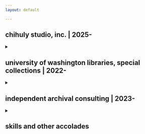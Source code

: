```yaml
---
layout: default

---
```


## chihuly studio, inc. | 2025-
<details>
<summary></summary>
<p>
{{ "
organizing the personal papers of Dale Chihuly, the preeminent glass artist and pioneer of the studio glass movement!

there, I work with corporate records and personal papers, as well as audio-visual materials. the work I do, and content I create, is privileged information, but here are some photos from my workspace.

here's my work area and personal desk.
" | markdownify }}
</p>
</details>

## university of washington libraries, special collections | 2022-
<details>
<summary></summary>
<p>
{{ "
in the visual material division, I have processed, rehoused, and worked with thousands of photographs across more than thirty collections. I am particularly proud of my work processing and arranging the personal photographs and materials of the 'Boys in the Boat' coxswain, Robert Moch.

you can check out the finding aid for the Moch collection [here](https://archiveswest.orbiscascade.org/ark:80444/xv791503?q=moch).

I've also processed some other notable collections at the UW, including the [C.W. Felch photograph collection](https://archiveswest.orbiscascade.org/ark:80444/xv325025), the [Webster & Stevens photograph collection](https://archiveswest.orbiscascade.org/ark:80444/xv505991), and the [Western Canada photograph collection](https://archiveswest.orbiscascade.org/ark:80444/xv92150).

in the architecture drawings division, I am rehousing the architecture drawings collection of Carl Gould Sr., the first licensed architect in Washington state. I have taken disparate drawings and rearranged them into one cohesive map case set, using highly-technical skills for moving delicate, century-old work.
" | markdownify }}
</p>
</details>

## independent archival consulting | 2023-
<details>
<summary></summary>
<p>
{{ "
my clients have run the gamut from small local archives to individual patrons.

I have leveraged my skills in policy creation
" | markdownify }}
</p>
</details>

## skills and other accolades



